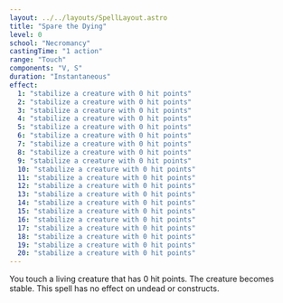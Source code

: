 ```yaml
---
layout: ../../layouts/SpellLayout.astro
title: "Spare the Dying"
level: 0
school: "Necromancy"
castingTime: "1 action"
range: "Touch"
components: "V, S"
duration: "Instantaneous"
effect:
  1: "stabilize a creature with 0 hit points"
  2: "stabilize a creature with 0 hit points"
  3: "stabilize a creature with 0 hit points"
  4: "stabilize a creature with 0 hit points"
  5: "stabilize a creature with 0 hit points"
  6: "stabilize a creature with 0 hit points"
  7: "stabilize a creature with 0 hit points"
  8: "stabilize a creature with 0 hit points"
  9: "stabilize a creature with 0 hit points"
  10: "stabilize a creature with 0 hit points"
  11: "stabilize a creature with 0 hit points"
  12: "stabilize a creature with 0 hit points"
  13: "stabilize a creature with 0 hit points"
  14: "stabilize a creature with 0 hit points"
  15: "stabilize a creature with 0 hit points"
  16: "stabilize a creature with 0 hit points"
  17: "stabilize a creature with 0 hit points"
  18: "stabilize a creature with 0 hit points"
  19: "stabilize a creature with 0 hit points"
  20: "stabilize a creature with 0 hit points"
---
```


You touch a living creature that has 0 hit points. The creature becomes stable. This spell has no effect on undead or constructs.
